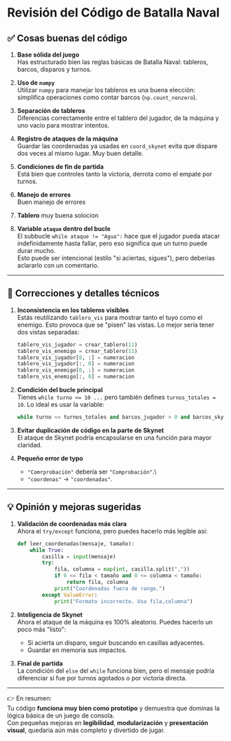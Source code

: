 # Revisión del Código de Batalla Naval

## ✅ Cosas buenas del código

1.  **Base sólida del juego**\
    Has estructurado bien las reglas básicas de Batalla Naval: tableros,
    barcos, disparos y turnos.

2.  **Uso de `numpy`**\
    Utilizar `numpy` para manejar los tableros es una buena elección:
    simplifica operaciones como contar barcos (`np.count_nonzero`).

3.  **Separación de tableros**\
    Diferencias correctamente entre el tablero del jugador, de la
    máquina y uno vacío para mostrar intentos.

4.  **Registro de ataques de la máquina**\
    Guardar las coordenadas ya usadas en `coord_skynet` evita que
    dispare dos veces al mismo lugar. Muy buen detalle.

5.  **Condiciones de fin de partida**\
    Está bien que controles tanto la victoria, derrota como el empate
    por turnos.

6.  **Manejo de errores**\
    Buen manejo de errores

7.  **Tablero**
    muy buena solocion

8.  **Variable `ataque` dentro del bucle**\
    El subbucle `while ataque != "Agua":` hace que el jugador pueda
    atacar indefinidamente hasta fallar, pero eso significa que un turno
    puede durar mucho.\
    Esto puede ser intencional (estilo "si aciertas, sigues"), pero
    deberías aclararlo con un comentario.
------------------------------------------------------------------------

## 🔧 Correcciones y detalles técnicos

1.  **Inconsistencia en los tableros visibles**\
    Estás reutilizando `tablero_vis` para mostrar tanto el tuyo como el
    enemigo. Esto provoca que se "pisen" las vistas. Lo mejor sería
    tener dos vistas separadas:

    ``` python
    tablero_vis_jugador = crear_tablero(11)
    tablero_vis_enemigo = crear_tablero(11)
    tablero_vis_jugador[0, :] = numeracion
    tablero_vis_jugador[:, 0] = numeracion
    tablero_vis_enemigo[0, :] = numeracion
    tablero_vis_enemigo[:, 0] = numeracion
    ```

2.  **Condición del bucle principal**\
    Tienes `while turno <= 10 ...` pero también defines
    `turnos_totales = 10`. Lo ideal es usar la variable:

    ``` python
    while turno <= turnos_totales and barcos_jugador > 0 and barcos_skynet > 0:
    ```


3.  **Evitar duplicación de código en la parte de Skynet**\
    El ataque de Skynet podría encapsularse en una función para mayor
    claridad.

4.  **Pequeño error de typo**

    -   `"Comrprobación"` debería ser `"Comprobación"`.\
    -   `"coordenas"` → `"coordenadas"`.
  
------------------------------------------------------------------------

## 💡 Opinión y mejoras sugeridas


1.  **Validación de coordenadas más clara**\
    Ahora el `try/except` funciona, pero puedes hacerlo más legible así:

    ``` python
    def leer_coordenadas(mensaje, tamaño):
        while True:
            casilla = input(mensaje)
            try:
                fila, columna = map(int, casilla.split(","))
                if 0 <= fila < tamaño and 0 <= columna < tamaño:
                    return fila, columna
                print("Coordenadas fuera de rango.")
            except ValueError:
                print("Formato incorrecto. Usa fila,columna")
    ```


   

2.  **Inteligencia de Skynet**\
    Ahora el ataque de la máquina es 100% aleatorio. Puedes hacerlo un
    poco más "listo":

    -   Si acierta un disparo, seguir buscando en casillas adyacentes.
    -   Guardar en memoria sus impactos.

3.  **Final de partida**\
    La condición del `else` del `while` funciona bien, pero el mensaje
    podría diferenciar si fue por turnos agotados o por victoria
    directa.

------------------------------------------------------------------------

👉 En resumen:\
Tu código **funciona muy bien como prototipo** y demuestra que dominas
la lógica básica de un juego de consola.\
Con pequeñas mejoras en **legibilidad**, **modularización** y
**presentación visual**, quedaría aún más completo y divertido de jugar.
